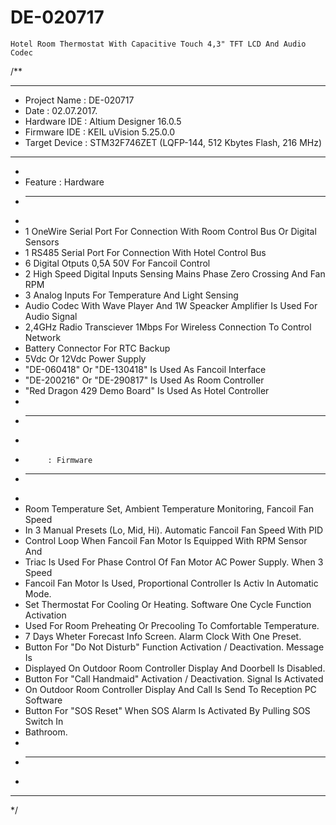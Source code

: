 # DE-020717
	Hotel Room Thermostat With Capacitive Touch 4,3" TFT LCD And Audio Codec


/**
 ******************************************************************************
 * Project Name         : DE-020717
 * Date			: 02.07.2017.
 * Hardware IDE         : Altium Designer 16.0.5
 * Firmware IDE         : KEIL uVision 5.25.0.0
 * Target Device        : STM32F746ZET  (LQFP-144, 512 Kbytes Flash, 216 MHz)
 ******************************************************************************
 * 
 * Feature		: Hardware 	
 * ----------------------------------------------------------------------------
 *	
 *	1 OneWire Serial Port For Connection With Room Control Bus Or Digital Sensors
 *	1 RS485 Serial Port For Connection With Hotel Control Bus
 *	6 Digital Otputs 0,5A 50V For Fancoil Control
 *	2 High Speed Digital Inputs Sensing Mains Phase Zero Crossing And Fan RPM
 *	3 Analog Inputs For Temperature And Light Sensing
 *	Audio Codec With Wave Player And 1W Speacker Amplifier Is Used For Audio Signal
 *	2,4GHz Radio Transciever 1Mbps For Wireless Connection To Control Network
 *	Battery Connector For RTC Backup 
 *	5Vdc Or 12Vdc Power Supply
 *	"DE-060418" Or "DE-130418" Is Used As Fancoil Interface
 *	"DE-200216" Or "DE-290817" Is Used As Room Controller 
 *	"Red Dragon 429 Demo Board" Is Used As Hotel Controller
 *
 * ----------------------------------------------------------------------------
 *	
 *			: Firmware
 * ----------------------------------------------------------------------------
 *	
 *	Room Temperature Set, Ambient Temperature Monitoring, Fancoil Fan Speed
 *	In 3 Manual Presets (Lo, Mid, Hi). Automatic Fancoil Fan Speed With PID 
 *	Control Loop When Fancoil Fan Motor Is Equipped With RPM Sensor And  
 *	Triac Is Used For Phase Control Of Fan Motor AC Power Supply. When 3 Speed
 *	Fancoil Fan Motor Is Used, Proportional Controller Is Activ In Automatic Mode.
 *	Set Thermostat For Cooling Or Heating. Software One Cycle Function Activation
 * 	Used For Room Preheating Or Precooling To Comfortable Temperature.
 *	7 Days Wheter Forecast Info Screen. Alarm Clock With One Preset.
 *	Button For "Do Not Disturb" Function Activation / Deactivation. Message Is 
 *	Displayed On Outdoor Room Controller Display And Doorbell Is Disabled.
 *	Button For "Call Handmaid" Activation / Deactivation. Signal Is Activated
 *	On Outdoor Room Controller Display And Call Is Send To Reception PC Software
 *	Button For "SOS Reset" When SOS Alarm Is Activated By Pulling SOS Switch In
 *	Bathroom.
 *
 * ----------------------------------------------------------------------------
 *
 ******************************************************************************
 */
